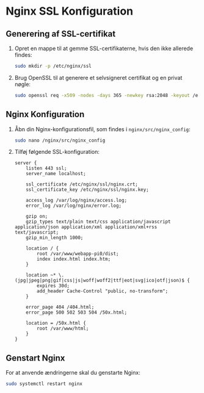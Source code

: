 # Nginx SSL Konfiguration

## Generering af SSL-certifikat

1. Opret en mappe til at gemme SSL-certifikaterne, hvis den ikke allerede findes:

    ```bash
    sudo mkdir -p /etc/nginx/ssl
    ```

2. Brug OpenSSL til at generere et selvsigneret certifikat og en privat nøgle:

    ```bash
    sudo openssl req -x509 -nodes -days 365 -newkey rsa:2048 -keyout /etc/nginx/ssl/nginx.key -out /etc/nginx/ssl/nginx.crt
    ```

## Nginx Konfiguration

1. Åbn din Nginx-konfigurationsfil, som findes i `nginx/src/nginx_config`:

    ```bash
    sudo nano /nginx/src/nginx_config
    ```

2. Tilføj følgende SSL-konfiguration:

    ```nginx
    server {
        listen 443 ssl;
        server_name localhost;

        ssl_certificate /etc/nginx/ssl/nginx.crt;
        ssl_certificate_key /etc/nginx/ssl/nginx.key;

        access_log /var/log/nginx/access.log;
        error_log /var/log/nginx/error.log;

        gzip on;
        gzip_types text/plain text/css application/javascript application/json application/xml application/xml+rss text/javascript;
        gzip_min_length 1000;

        location / {
            root /var/www/webapp-pi0/dist;
            index index.html index.htm;
        }

        location ~* \.(jpg|jpeg|png|gif|css|js|woff|woff2|ttf|eot|svg|ico|otf|json)$ {
            expires 30d;
            add_header Cache-Control "public, no-transform";
        }

        error_page 404 /404.html;
        error_page 500 502 503 504 /50x.html;

        location = /50x.html {
            root /var/www/html;
        }
    }
    ```

## Genstart Nginx

For at anvende ændringerne skal du genstarte Nginx:

```bash
sudo systemctl restart nginx
